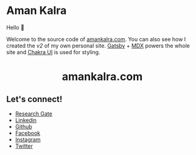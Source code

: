 # Aman Kalra

Hello 👋

Welcome to the source code of [amankalra.com](https://www.amankalra.com). You can also see how I created the _v2_ of my own personal site. [Gatsby](http://gatsbyjs.com/) + [MDX](https://mdxjs.com/) powers the whole site and [Chakra UI](https://chakra-ui.com/) is used for styling.

<p align="center">
  <a href="https://amankalra.com">
  </a>
</p>
<h1 align="center">
  amankalra.com
</h1>

## Let's connect!

- [Research Gate](https://www.researchgate.net/profile/Aman_Kalra3)
- [Linkedin](https://www.linkedin.com/in/amankalra172/)
- [Github](https://github.com/amankalra172)
- [Facebook](https://www.facebook.com/amankalra172)
- [Instagram](https://www.instagram.com/amankalra172/)
- [Twitter](https://twitter.com/amankalra172)
